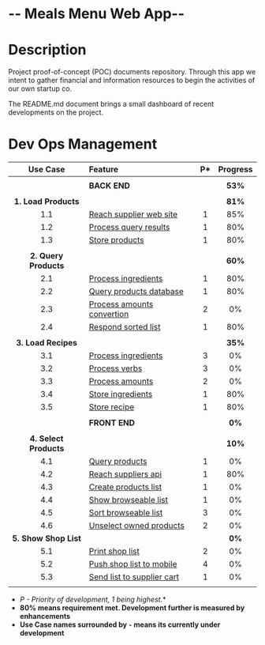 # -- Meals Menu Web App--
Description
===========
Project proof-of-concept (POC) documents repository. Through this app we intent to gather financial and information resources to begin the activities of our own startup co.

The README.md document brings a small dashboard of recent developments on the project.

Dev Ops Management
==================

| Use Case | Feature | P* | Progress |
| :---: | :--- | :---: | :---: |
| |
| | **BACK END** | | **53%** |
| |
| **1. Load Products** | | | **81%** |
| 1.1 | [Reach supplier web site](https://github.com/PaulDepraz/firma_poc/issues/1) | 1 | 85% |
| 1.2 | [Process query results](https://github.com/PaulDepraz/firma_poc/issues/2) | 1 | 80% |
| 1.3 | [Store products](https://github.com/PaulDepraz/firma_poc/issues/3) | 1 | 80% |
| |
| **2. Query Products** | | | **60%** |
| 2.1 | [Process ingredients](https://github.com/PaulDepraz/firma_poc/issues/4) | 1 | 80% |
| 2.2 | [Query products database](https://github.com/PaulDepraz/firma_poc/issues/5) | 1 | 80% |
| 2.3 | [Process amounts convertion](https://github.com/PaulDepraz/firma_poc/issues/6) | 2 | 0% |
| 2.4 | [Respond sorted list](https://github.com/PaulDepraz/firma_poc/issues/7) | 1 | 80% |
| |
| **3. Load Recipes** | | | **35%** |
| 3.1 | [Process ingredients](https://github.com/PaulDepraz/firma_poc/issues/9) | 3 | 0% |
| 3.2 | [Process verbs](https://github.com/PaulDepraz/firma_poc/issues/10) | 3 | 0% |
| 3.3 | [Process amounts](https://github.com/PaulDepraz/firma_poc/issues/11) | 2 | 0% |
| 3.4 | [Store ingredients](https://github.com/PaulDepraz/firma_poc/issues/12) | 1 | 80% |
| 3.5 | [Store recipe](https://github.com/PaulDepraz/firma_poc/issues/13) | 1 | 80% |
| |
| | **FRONT END** | | **0%** |
| |
| **4. Select Products** | | | **10%** |
| 4.1 | [Query products](https://github.com/PaulDepraz/firma_poc/issues/14) | 1 | 0% |
| 4.2 | [Reach suppliers api](https://github.com/PaulDepraz/firma_poc/issues/8) | 1 | 80% |
| 4.3 | [Create products list](https://github.com/PaulDepraz/firma_poc/issues/15) | 1 | 0% |
| 4.4 | [Show browseable list](https://github.com/PaulDepraz/firma_poc/issues/16) | 1 | 0% |
| 4.5 | [Sort browseable list](https://github.com/PaulDepraz/firma_poc/issues/17) | 3 | 0% |
| 4.6 | [Unselect owned products](https://github.com/PaulDepraz/firma_poc/issues/18) | 2 | 0% |
| **5. Show Shop List** | | | **0%** |
| 5.1 | [Print shop list](https://github.com/PaulDepraz/firma_poc/issues/19) | 2 | 0% |
| 5.2 | [Push shop list to mobile](https://github.com/PaulDepraz/firma_poc/issues/20) | 4 | 0% |
| 5.3 | [Send list to supplier cart](https://github.com/PaulDepraz/firma_poc/issues/21) | 1 | 0% |
| |

* **P* - Priority of development, 1 being highest.**
* **80% means requirement met. Development further is measured by enhancements**
* **Use Case names surrounded by `-` means its currently under development**
